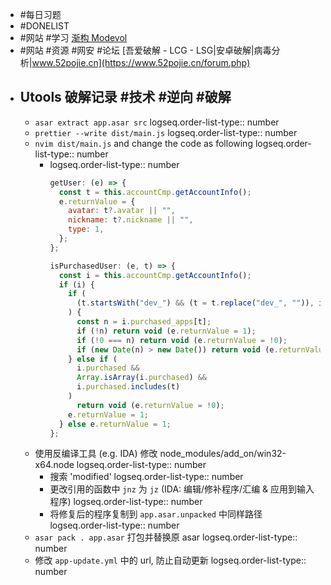 - #每日习题
- #DONELIST
- #网站 #学习 [渐构 Modevol](https://www.modevol.com/)
- #网站 #资源 #网安 #论坛 [吾爱破解 - LCG - LSG|安卓破解|病毒分析|www.52pojie.cn](https://www.52pojie.cn/forum.php)
- ## Utools 破解记录 #技术 #逆向 #破解
	- `asar extract app.asar src`
	  logseq.order-list-type:: number
	- `prettier --write dist/main.js`
	  logseq.order-list-type:: number
	- `nvim dist/main.js` and change the code as following
	  logseq.order-list-type:: number
		- logseq.order-list-type:: number
		  ```js
		  getUser: (e) => {
		    const t = this.accountCmp.getAccountInfo();
		    e.returnValue = {
		      avatar: t?.avatar || "",
		      nickname: t?.nickname || "",
		      type: 1,
		    };
		  };
		  
		  isPurchasedUser: (e, t) => {
		    const i = this.accountCmp.getAccountInfo();
		    if (i) {
		      if (
		        (t.startsWith("dev_") && (t = t.replace("dev_", "")), i.purchased_apps)
		      ) {
		        const n = i.purchased_apps[t];
		        if (!n) return void (e.returnValue = 1);
		        if (!0 === n) return void (e.returnValue = !0);
		        if (new Date(n) > new Date()) return void (e.returnValue = 1);
		      } else if (
		        i.purchased &&
		        Array.isArray(i.purchased) &&
		        i.purchased.includes(t)
		      )
		        return void (e.returnValue = !0);
		      e.returnValue = 1;
		    } else e.returnValue = 1;
		  };
		  ```
	- 使用反编译工具 (e.g. IDA) 修改 node_modules/add_on/win32-x64.node
	  logseq.order-list-type:: number
		- 搜索 'modified'
		  logseq.order-list-type:: number
		- 更改引用的函数中 `jnz` 为 `jz` (IDA: 编辑/修补程序/汇编 & 应用到输入程序)
		  logseq.order-list-type:: number
		- 将修复后的程序复制到 `app.asar.unpacked` 中同样路径
		  logseq.order-list-type:: number
	- `asar pack . app.asar` 打包并替换原 asar
	  logseq.order-list-type:: number
	- 修改 `app-update.yml` 中的 url, 防止自动更新
	  logseq.order-list-type:: number